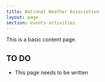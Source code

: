 ```yaml
---
title: National Weather Association
layout: page
section: events-activities
---
```


This is a basic content page.

TO DO
-----

- This page needs to be written